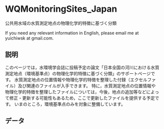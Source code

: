 # WQMonitoringSites_Japan
公共用水域の水質測定地点の物理化学的特徴に基づく分類

If you need any relevant information in English, please email me at yuichiwsk at gmail.com.

## 説明
このページでは，水環境学会誌に投稿予定の論文「日本全国の河川における水質測定地点（環境基準点）の物理化学的特徴に基づく分類」のサポートページです。
水質測定地点の位置情報や物理化学的特徴を整理した付録（エクセルファイル）及び関連のファイルが入手できます。
特に，水質測定地点の位置情報や物理化学的特徴を整理したファイルについては，今後，地点の追加等などによって修正・更新する可能性もあるため，ここで更新したファイルを提供する予定です。
いまのところ，環境基準点のみを対象に整備しています。

## データ
